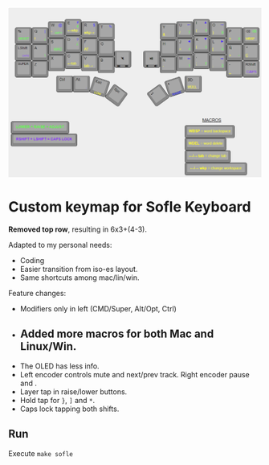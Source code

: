 [![SofleKeyboard custom keymap](https://github.com/pouyio/keymaps/raw/master/keymap.png)](http://www.keyboard-layout-editor.com/#/gists/a8c20711f4953e7b41d8760d00769210)

# Custom keymap for Sofle Keyboard

**Removed top row**, resulting in 6x3+(4-3).

Adapted to my personal needs:
- Coding
- Easier transition from iso-es layout.
- Same shortcuts among mac/lin/win.

Feature changes:
- Modifiers only in left (CMD/Super, Alt/Opt, Ctrl)
- Added more macros for both Mac and Linux/Win.
    - 
- The OLED has less info.
- Left encoder controls mute and next/prev track. Right encoder pause and .
- Layer tap in raise/lower buttons.
- Hold tap for `}`, `]` and `*`.
- Caps lock tapping both shifts.


## Run
Execute `make sofle`